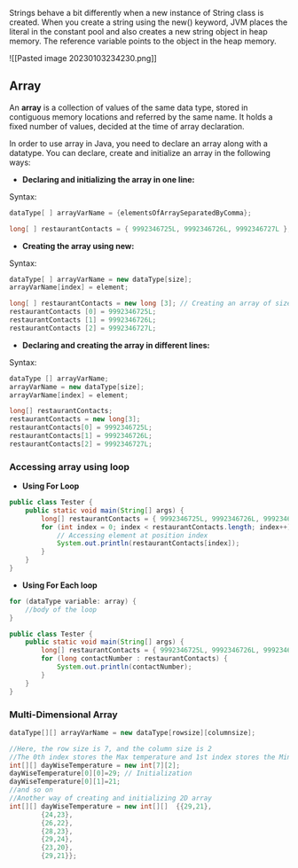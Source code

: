 Strings behave a bit differently when a new instance of String class is created. When you create a string using the new() keyword, JVM places the literal in the constant pool and also creates a new string object in heap memory. The reference variable points to the object in the heap memory.

![[Pasted image 20230103234230.png]]

## Array

An **array** is a collection of values of the same data type, stored in contiguous memory locations and referred by the same name. It holds a fixed number of values, decided at the time of array declaration.

In order to use array in Java, you need to declare an array along with a datatype. You can declare, create and initialize an array in the following ways:

-   **Declaring and initializing the array in one line:**

Syntax:
```java
dataType[ ] arrayVarName = {elementsOfArraySeparatedByComma};
```

```java
long[ ] restaurantContacts = { 9992346725L, 9992346726L, 9992346727L };
```

-   **Creating the array using new:** 
    

Syntax:

```java
dataType[ ] arrayVarName = new dataType[size];
arrayVarName[index] = element;

```

```java
long[ ] restaurantContacts = new long [3]; // Creating an array of size 3 of long datatype
restaurantContacts [0] = 9992346725L;
restaurantContacts [1] = 9992346726L;
restaurantContacts [2] = 9992346727L;

```


-   **Declaring and creating the array in different lines:** 

Syntax:

```java
dataType [] arrayVarName;
arrayVarName = new dataType[size];
arrayVarName[index] = element;

```

```java
long[] restaurantContacts;
restaurantContacts = new long[3];
restaurantContacts[0] = 9992346725L;
restaurantContacts[1] = 9992346726L;
restaurantContacts[2] = 9992346727L;

```
### Accessing array using loop

- **Using For Loop**
```java
public class Tester {
	public static void main(String[] args) {
		long[] restaurantContacts = { 9992346725L, 9992346726L, 9992346727L };
		for (int index = 0; index < restaurantContacts.length; index++) {
			// Accessing element at position index
			System.out.println(restaurantContacts[index]);
		}
	}
}

```

- **Using For Each loop**

```java
for (dataType variable: array) { 
	//body of the loop 
} 
```

```java
public class Tester {
	public static void main(String[] args) {
		long[] restaurantContacts = { 9992346725L, 9992346726L, 9992346727L };
		for (long contactNumber : restaurantContacts) {
			System.out.println(contactNumber);
		}
	}
}
```

### Multi-Dimensional Array

```java
dataType[][] arrayVarName = new dataType[rowsize][columnsize];
```

```java
//Here, the row size is 7, and the column size is 2
//The 0th index stores the Max temperature and 1st index stores the Min temperature
int[][] dayWiseTemperature = new int[7][2];    
dayWiseTemperature[0][0]=29; // Initialization 
dayWiseTemperature[0][1]=21;
//and so on
//Another way of creating and initializing 2D array 
int[][] dayWiseTemperature = new int[][]  {{29,21},
		{24,23},
		{26,22},
		{28,23},
		{29,24},
		{23,20},
		{29,21}};

```

